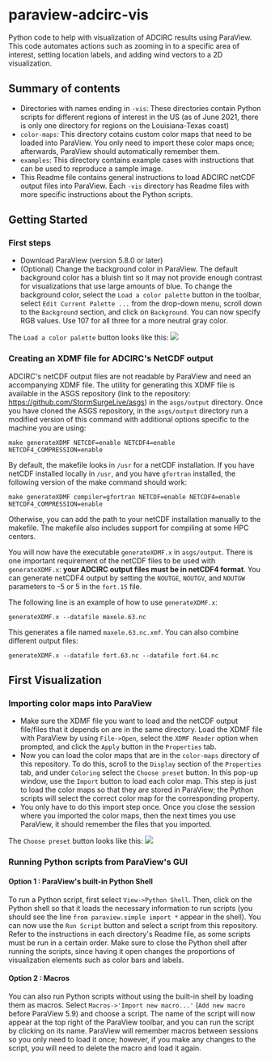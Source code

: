 # paraview-adcirc-vis
Python code to help with visualization of ADCIRC results using ParaView. This code automates actions such as zooming in to a specific area of interest, setting location labels, and adding wind vectors to a 2D visualization.

## Summary of contents
- Directories with names ending in ``-vis``: These directories contain Python scripts for different regions of interest in the US (as of June 2021, there is only one directory for regions on the Louisiana-Texas coast)
- ``color-maps``: This directory cotains custom color maps that need to be loaded into ParaView. You only need to import these color maps once; afterwards, ParaView 
should automatically remember them.
- ``examples``: This directory contains example cases with instructions that can be used to reproduce a sample image.
- This Readme file contains general instructions to load ADCIRC netCDF output files into ParaView. Each ``-vis`` directory has Readme files with more specific instructions about the 
Python scripts.

## Getting Started
### First steps
- Download ParaView (version 5.8.0 or later)
- (Optional) Change the background color in ParaView. The default background color has a bluish tint so it may not provide enough contrast for visualizations that use large amounts of blue. To change the background color, select the ``Load a color palette`` button in the toolbar, select ``Edit Current Palette ...`` from the drop-down menu, scroll down to the ``Background`` section, and click on ``Background``. You can now specify RGB values. Use 107 for all three for a more neutral gray color.

The ``Load a color palette`` button looks like this: ![](./color_palette_icon.png)

### Creating an XDMF file for ADCIRC's NetCDF output
ADCIRC's netCDF output files are not readable by ParaView and need an accompanying XDMF file. The utility for generating this XDMF file is available in the ASGS repository (link to the repository: https://github.com/StormSurgeLive/asgs) in the `asgs/output` directory. Once you have cloned the ASGS repository, in the `asgs/output` directory run a modified version of this command with additional options specific to the machine you are using: 
```
make generateXDMF NETCDF=enable NETCDF4=enable NETCDF4_COMPRESSION=enable
```
By default, the makefile looks in `/usr` for a netCDF installation. If you have netCDF installed locally in `/usr`, and you have `gfortran` installed, the following version of the make command should work:
```
make generateXDMF compiler=gfortran NETCDF=enable NETCDF4=enable NETCDF4_COMPRESSION=enable
```
Otherwise, you can add the path to your netCDF installation manually to the makefile. The makefile also includes support for compiling at some HPC centers.

You will now have the executable ``generateXDMF.x`` in `asgs/output`. There is one important requirement of the netCDF files to be used with ``generateXDMF.x``: **your ADCIRC output files must be in netCDF4 format**. You can generate netCDF4 output by setting the ``NOUTGE``, ``NOUTGV``, and ``NOUTGW`` parameters to -5 or 5 in the ``fort.15`` file.  

The following line is an example of how to use ``generateXDMF.x``:
```
generateXDMF.x --datafile maxele.63.nc
```
This generates a file named ``maxele.63.nc.xmf``. You can also combine different output files:
```
generateXDMF.x --datafile fort.63.nc --datafile fort.64.nc
```
## First Visualization
### Importing color maps into ParaView
- Make sure the XDMF file you want to load and the netCDF output file/files that it depends on are in the same directory. Load the XDMF file with ParaView by using `File->Open`, select the `XDMF Reader` option when prompted, and click the `Apply` button in the `Properties` tab.
- Now you can load the color maps that are in the `color-maps` directory of this repository. To do this, scroll to the ``Display`` section of the ``Properties`` tab, and under ``Coloring`` select the ``Choose preset`` button. In this pop-up window, use the ``Import`` button to load each color map. This step is just to load the color maps so that they are stored in ParaView; the Python scripts will select the correct color map for the corresponding property.
- You only have to do this import step once. Once you close the session where you imported the color maps, then the next times you use ParaView, it should remember the files that you imported.

The ``Choose preset`` button looks like this: ![](./choose_preset_icon.png)

### Running Python scripts from ParaView's GUI
#### Option 1 : ParaView's built-in Python Shell
To run a Python script, first select `View->Python Shell`. Then, click on the Python shell so that it loads the necessary information to run scripts (you should see the line ``from paraview.simple import *`` appear in the shell). You can now use the ``Run Script`` button and select a script from this repository. Refer to the instructions in each directory's Readme file, as some scripts must be run in a certain order. Make sure to close the Python shell after running the scripts, since having it open changes the proportions of visualization elements such as color bars and labels.
#### Option 2 : Macros 
You can also run Python scripts without using the built-in shell by loading them as macros. Select `Macros->'Import new macro...'` (`Add new macro` before ParaView 5.9) and choose a script. The name of the script will now appear at the top right of the ParaView toolbar, and you can run the script by clicking on its name. ParaView will remember macros between sessions so you only need to load it once; however, if you make any changes to the script, you will need to delete the macro and load it again.
